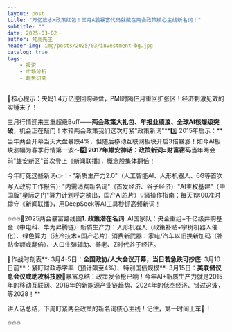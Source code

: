 ```yaml
---
layout: post
title: "万亿放水+政策红包！三月A股暴富代码就藏在两会政策核心主线新名词！"
subtitle: ""
date: 2025-03-02
author: 梵高先生
header-img: img/posts/2025/03/investment-bg.jpg
catalog: true
tags:
    - 投资
    - 市场分析
    - 趋势研究
---
```


📣核心提示：央妈1.4万亿逆回购砸盘，PMI时隔仨月重回扩张区！经济刺激见效的实锤来了！

三月行情迎来三重超级Buff——**两会政策大礼包、年报业绩浪、全球AI核爆级突破**，机会正在敲门！本轮两会政策我们这次盯紧&quot;政策新词&quot;**1️⃣ 2015年启示：**当年两会开幕当天大盘暴跌4%，但随后移动互联网板块开启3倍暴涨！如今AI板块涨幅为春季行情第一波～**2️⃣ 2017年雄安神话：政策新词=财富密码**当年两会前&quot;雄安新区&quot;首次登上《新闻联播》，概念股集体翻倍！

今年盯死这些新词👉：· &quot;新质生产力2.0&quot;（人工智能AI、人形机器人、6G等首次写入政府工作报告）· &quot;内需消费新名词&quot;（首发经济、谷子经济）· &quot;AI主权基建&quot;（中国版&quot;星际之门&quot;算力计划呼之欲出，国产AI芯片）💡骚操作指南：每天19:00准时蹲守《新闻联播》，用DeepSeek等AI工具秒抓高频新词！

🔥🔥🔥🚀2025两会暴富路线图**1. 政策潜在名词**· AI国家队：央企重组+千亿级并购基金（中电科、华为昇腾链）· 新质生产力：人形机器人（政策补贴+宇树机器人催化）、绿色算力（液冷技术+国产芯片）· 消费新武器：家电/汽车以旧换新加码（补贴金额或翻倍）、人口生殖辅助、养老、Z时代谷子经济。

📆作战时刻表**· 3月4-5日：**全国政协/人大会议开幕，当日若急跌可抄底**· 3月10日前**：紧盯财政赤字率（预计飙至4%）、特别国债规模**· 3月15日：**美联储议息会议或助攻科技股**🎯暴富总结：政策发令枪已响！今年AI+新质生产力就是2015年的移动互联网、2019年的新能源产业链趋势、2024年的低空经济、错过这波，等2028！**

讲人话总结，下周盯紧两会政策的新名词核心主线！记住，第一时间上车🚌！

🔥🔥🔥